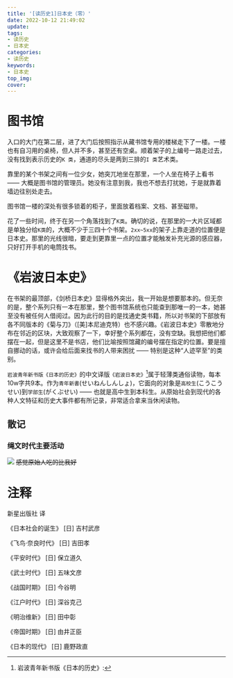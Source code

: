 ```yaml
---
title: '[读历史1]日本史（零）'
date: 2022-10-12 21:49:02
update:
tags:
- 读历史
- 日本史
categories:
- 读历史
keywords:
- 日本史
top_img:
cover:
---
```

# 图书馆
入口的大门在第二层，进了大门后按照指示从藏书馆专用的楼梯走下了一楼。一楼也有自习用的桌椅，但人并不多，甚至还有空桌。顺着架子的上编号一路走过去，没有找到表示历史的`K 类`，通道的尽头是两到三排的`I 类`艺术类。

靠里的某个书架之间有一位少女，她突兀地坐在那里，一个人坐在椅子上看书 —— 大概是图书馆的管理员。她没有注意到我，我也不想去打扰她，于是就靠着墙边往别处走去。

图书馆一楼的深处有很多锁着的柜子，里面放着档案、文档、甚至磁带。

花了一些时间，终于在另一个角落找到了`K类`。确切的说，在那里的一大片区域都是单独分给`K类`的，大概不少于三四十个书架。`2xx~5xx`的架子上靠走道的位置便是日本史。那里的光线很暗，要走到更靠里一点的位置才能触发补充光源的感应器，只好打开手机的电筒找书。

# 《岩波日本史》
在书架的最顶部，《剑桥日本史》显得格外突出，我一开始是想要那本的。但无奈的是，整个系列只有一本在那里，整个图书馆系统也只能查到那唯一的一本，她甚至没有被任何人借阅过。因为此行的目的是找通史类书籍，所以对书架的下部放有各不同版本的《菊与刀》（[美]本尼迪克特）也不感兴趣。《岩波日本史》零散地分布在邻近的区块，大致观察了一下，幸好整个系列都在，没有空缺。我想把他们都摆在一起，但是这里不是书店，他们比喻按照馆藏的编号摆在指定的位置。要是擅自挪动的话，或许会给后面来找书的人带来困扰 —— 特别是这种“人迹罕至”的类别。

`岩波青年新书版《日本的历史》`的中文译版`《岩波日本史》`[^1]属于轻薄类通俗读物，每本10w字共9本。作为`青年新書`(せいねんしんしょ)，它面向的对象是`高校生`(こうこうせい)到`学部生`(がくぶせい) —— 也就是高中生到本科生。从原始社会到现代的各种人文特征和历史大事件都有所记录，非常适合拿来当休闲读物。

## 散记

### 绳文时代主要活动
![](https://s2.loli.net/2022/10/13/iPgCpBt9c2dOsvE.png)
~~感觉原始人吃的比我好~~


# 注释
[^1]: 岩波青年新书版《日本的历史》:

新星出版社 译

《日本社会的诞生》  [日] 吉村武彦

《飞鸟·奈良时代》   [日] 吉田孝

《平安时代》        [日] 保立道久

《武士时代》        [日] 五味文彦

《战国时期》        [日] 今谷明

《江户时代》        [日] 深谷克己

《明治维新》        [日] 田中彰

《帝国时期》        [日] 由井正臣

《日本的现代》      [日] 鹿野政直 